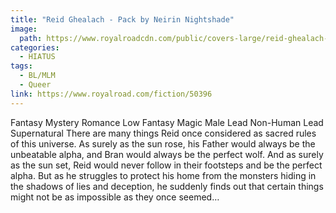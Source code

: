 ```yaml
---
title: "Reid Ghealach - Pack by Neirin Nightshade"
image: 
  path: https://www.royalroadcdn.com/public/covers-large/reid-ghealach-pack-aabagk3b6ba.jpg
categories:
  - HIATUS
tags:
  - BL/MLM
  - Queer
link: https://www.royalroad.com/fiction/50396
---
```

Fantasy Mystery Romance Low Fantasy Magic Male Lead Non-Human Lead Supernatural
There are many things Reid once considered as sacred rules of this universe. As surely as the sun rose, his Father would always be the unbeatable alpha, and Bran would always be the perfect wolf. And as surely as the sun set, Reid would never follow in their footsteps and be the perfect alpha. But as he struggles to protect his home from the monsters hiding in the shadows of lies and deception, he suddenly finds out that certain things might not be as impossible as they once seemed…